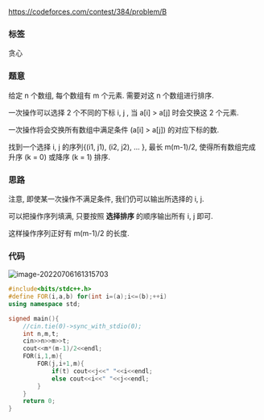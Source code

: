 https://codeforces.com/contest/384/problem/B

### 标签

贪心

### 题意

给定 n 个数组, 每个数组有 m 个元素. 需要对这 n 个数组进行排序.

一次操作可以选择 2 个不同的下标 i, j , 当 a[i] > a[j] 时会交换这 2 个元素.

一次操作将会交换所有数组中满足条件 (a[i] > a[j]) 的对应下标的数.

找到一个选择 i, j 的序列{(i1, j1), (i2, j2), ... }, 最长 m(m-1)/2, 使得所有数组完成升序 (k = 0) 或降序 (k = 1) 排序.

### 思路

注意, 即使某一次操作不满足条件, 我们仍可以输出所选择的 i, j.

可以把操作序列填满, 只要按照 **选择排序** 的顺序输出所有 i, j 即可.

这样操作序列正好有 m(m-1)/2 的长度.

### 代码

![image-20220706161315703](http://nme-200t.oss-cn-hangzhou.aliyuncs.com/notes/2022-07-06-081316.png)

```cpp
#include<bits/stdc++.h>
#define FOR(i,a,b) for(int i=(a);i<=(b);++i)
using namespace std;

signed main(){
	//cin.tie(0)->sync_with_stdio(0);
	int n,m,t;
	cin>>n>>m>>t;
	cout<<m*(m-1)/2<<endl;
	FOR(i,1,m){
		FOR(j,i+1,m){
			if(t) cout<<j<<" "<<i<<endl;
			else cout<<i<<" "<<j<<endl;
		}
	}
	return 0;
}
```

